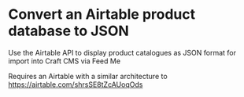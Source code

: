 # Convert an Airtable product database to JSON
Use the Airtable API to display product catalogues as JSON format for import into Craft CMS via Feed Me

Requires an Airtable with a similar architecture to https://airtable.com/shrsSE8tZcAUoqOds
